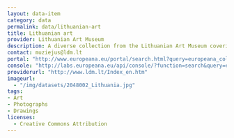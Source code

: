 ```yaml
---
layout: data-item
category: data
permalink: data/lithuanian-art
title: Lithuanian art
provider: Lithuanian Art Museum
description: A diverse collection from the Lithuanian Art Museum covering more than 6,000 objects - drawings, paintings, applied arts, and photography.
contact: muziejus@ldm.lt
portal: "http://www.europeana.eu/portal/search.html?query=europeana_collectionName%3A2048002*&rows=96" 
console: "http://labs.europeana.eu/api/console/?function=search&query=europeana_collectionName%3A2048002*&rows=96"
providerurl: "http://www.ldm.lt/Index_en.htm"
imageurl: 
  - "/img/datasets/2048002_Lithuania.jpg"
tags:
- Art
- Photographs
- Drawings
licenses:
  - Creative Commons Attribution 
---
```

